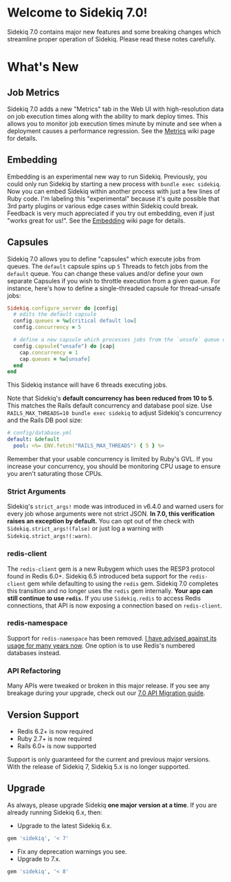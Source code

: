 # Welcome to Sidekiq 7.0!

Sidekiq 7.0 contains major new features and some breaking changes which streamline proper operation of Sidekiq.
Please read these notes carefully.

# What's New

## Job Metrics

Sidekiq 7.0 adds a new "Metrics" tab in the Web UI with high-resolution data on job execution times along with the ability to mark deploy times.
This allows you to monitor job execution times minute by minute and see when a deployment causes a performance regression.
See the [Metrics](https://github.com/sidekiq/sidekiq/wiki/Metrics) wiki page for details.

## Embedding

Embedding is an experimental new way to run Sidekiq.
Previously, you could only run Sidekiq by starting a new process with `bundle exec sidekiq`.
Now you can embed Sidekiq within another process with just a few lines of Ruby code.
I'm labeling this "experimental" because it's quite possible that 3rd party plugins or various edge cases within Sidekiq could break.
Feedback is very much appreciated if you try out embedding, even if just "works great for us!".
See the [Embedding](https://github.com/sidekiq/sidekiq/wiki/Embedding) wiki page for details.

## Capsules

Sidekiq 7.0 allows you to define "capsules" which execute jobs from queues.
The `default` capsule spins up `5` Threads to fetch jobs from the `default` queue.
You can change these values and/or define your own separate Capsules if you wish to throttle execution from a given queue.
For instance, here's how to define a single-threaded capsule for thread-unsafe jobs:

```ruby
Sidekiq.configure_server do |config|
  # edits the default capsule
  config.queues = %w[critical default low]
  config.concurrency = 5

  # define a new capsule which processes jobs from the `unsafe` queue one at a time
  config.capsule("unsafe") do |cap|
    cap.concurrency = 1
    cap.queues = %w[unsafe]
  end
end
```

This Sidekiq instance will have 6 threads executing jobs.

Note that Sidekiq's **default concurrency has been reduced from 10 to 5**.
This matches the Rails default concurrency and database pool size.
Use `RAILS_MAX_THREADS=10 bundle exec sidekiq` to adjust Sidekiq's concurrency and the Rails DB pool size:

```yaml
# config/database.yml
default: &default
  pool: <%= ENV.fetch("RAILS_MAX_THREADS") { 5 } %>
```

Remember that your usable concurrency is limited by Ruby's GVL.
If you increase your concurrency, you should be monitoring CPU usage to ensure you aren't saturating those CPUs.

### Strict Arguments

Sidekiq's `strict_args!` mode was introduced in v6.4.0 and warned users for every job whose arguments were not strict JSON.
**In 7.0, this verification raises an exception by default.**
You can opt out of the check with `Sidekiq.strict_args!(false)` or
just log a warning with `Sidekiq.strict_args!(:warn)`.

### redis-client

The `redis-client` gem is a new Rubygem which uses the RESP3 protocol found in Redis 6.0+.
Sidekiq 6.5 introduced beta support for the `redis-client` gem while defaulting to using the `redis` gem.
Sidekiq 7.0 completes this transition and no longer uses the `redis` gem internally.
**Your app can still continue to use `redis`.**
If you use `Sidekiq.redis` to access Redis connections, that API is now exposing a connection based on `redis-client`.

### redis-namespace

Support for `redis-namespace` has been removed.
[I have advised against its usage for many years now](https://www.mikeperham.com/2017/04/10/migrating-from-redis-namespace/).
One option is to use Redis's numbered databases instead.

### API Refactoring

Many APIs were tweaked or broken in this major release. If you see any breakage during your upgrade, check out our [7.0 API Migration guide](7.0-API-Migration.md).

## Version Support

- Redis 6.2+ is now required
- Ruby 2.7+ is now required
- Rails 6.0+ is now supported

Support is only guaranteed for the current and previous major versions.
With the release of Sidekiq 7, Sidekiq 5.x is no longer supported.

## Upgrade

As always, please upgrade Sidekiq **one major version at a time**.
If you are already running Sidekiq 6.x, then:

* Upgrade to the latest Sidekiq 6.x.
```ruby
gem 'sidekiq', '< 7'
```
* Fix any deprecation warnings you see.
* Upgrade to 7.x.
```ruby
gem 'sidekiq', '< 8'
```
